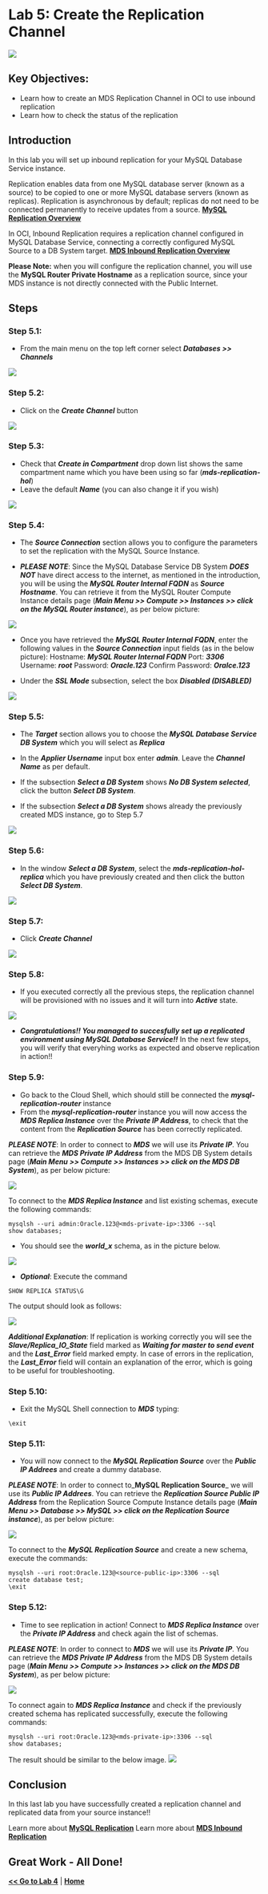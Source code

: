 # Lab 5: Create the Replication Channel

![](images/Lab5-0.png)

## Key Objectives:
- Learn how to create an MDS Replication Channel in OCI to use inbound replication
- Learn how to check the status of the replication

## Introduction

In this lab you will set up inbound replication for your MySQL Database Service instance.

Replication enables data from one MySQL database server (known as a source) to be copied to one or more MySQL database servers (known as replicas). Replication is asynchronous by default; replicas do not need to be connected permanently to receive updates from a source.
**[MySQL Replication Overview](https://dev.mysql.com/doc/refman/8.0/en/replication.html)**

In OCI, Inbound Replication requires a replication channel configured in MySQL Database Service, connecting a correctly configured MySQL Source to a DB System target.
**[MDS Inbound Replication Overview](https://docs.oracle.com/en-us/iaas/mysql-database/doc/replication.html)**

**Please Note:** when you will configure the replication channel, you will use the **MySQL Router Private Hostname** as a replication source, since your MDS instance is not directly connected with the Public Internet.



## Steps

### **Step 5.1:**
- From the main menu on the top left corner select _**Databases >> Channels**_

![](images/Lab5-1.png)

### **Step 5.2:**
- Click on the _**Create Channel**_ button

![](images/Lab5-2.png)

### **Step 5.3:**
- Check that _**Create in Compartment**_ drop down list shows the same compartment name which you have been using so far (_**mds-replication-hol**_)
- Leave the default _**Name**_ (you can also change it if you wish)

![](images/Lab5-3.png)

### **Step 5.4:**
- The _**Source Connection**_ section allows you to configure the parameters to set the replication with the MySQL Source Instance.

- _**PLEASE NOTE**_: Since the MySQL Database Service DB System _**DOES NOT**_ have direct access to the internet, as mentioned in the introduction, you will be using the _**MySQL Router Internal FQDN**_ as _**Source Hostname**_.
You can retrieve it from the MySQL Router Compute Instance details page (_**Main Menu >> Compute >> Instances >> click on the MySQL Router instance**_), as per below picture:

![](images/Lab5-4a.png)

- Once you have retrieved the _**MySQL Router Internal FQDN**_, enter the following values in the _**Source Connection**_ input fields (as in the below picture): 
	Hostname: _**MySQL Router Internal FQDN**_ 
	Port: _**3306**_
	Username: _**root**_
	Password: _**Oracle.123**_
	Confirm Password: _**Oralce.123**_

- Under the _**SSL Mode**_ subsection, select the box _**Disabled (DISABLED)**_

![](images/Lab5-4b.png)

### **Step 5.5:**
- The _**Target**_ section allows you to choose the _**MySQL Database Service DB System**_ which you will select as _**Replica**_

- In the _**Applier Username**_ input box enter _**admin**_. Leave the _**Channel Name**_ as per default.

- If the subsection _**Select a DB System**_ shows _**No DB System selected**_, click the button _**Select DB System**_.

- If the subsection _**Select a DB System**_ shows already the previously created MDS instance, go to Step 5.7

![](images/Lab5-5.png)

### **Step 5.6:**
- In the window _**Select a DB System**_, select the _**mds-replication-hol-replica**_ which you have previously created and then click the button _**Select DB System**_.

![](images/Lab5-6.png)

### **Step 5.7:**
- Click _**Create Channel**_

![](images/Lab5-7.png)

### **Step 5.8:**
- If you executed correctly all the previous steps, the replication channel will be provisioned with no issues and it will turn into _**Active**_ state.

![](images/Lab5-8.png)

- _**Congratulations!! You managed to succesfully set up a replicated environment using MySQL Database Service!!**_
In the next few steps, you will verify that everyhing works as expected and observe replication in action!!

### **Step 5.9:**
- Go back to the Cloud Shell, which should still be connected the _**mysql-replication-router**_ instance
- From the _**mysql-replication-router**_ instance you will now access the _**MDS Replica Instance**_ over the _**Private IP Address**_, to check that the content from the _**Replication Source**_ has been correctly replicated.

_**PLEASE NOTE**_: In order to connect to _**MDS**_ we will use its _**Private IP**_. You can retrieve the _**MDS  Private IP Address**_ from the MDS DB System details page (_**Main Menu >> Compute >> Instances >> click on the MDS DB System**_), as per below picture:

![](images/Lab5-9a.png)

To connect to the _**MDS Replica Instance**_ and list existing schemas, execute the following commands:
```
mysqlsh --uri admin:Oracle.123@<mds-private-ip>:3306 --sql
show databases;
```
- You should see the _**world_x**_ schema, as in the picture below.

![](images/Lab5-9b.png)

- _**Optional**_: Execute the command
```
SHOW REPLICA STATUS\G
```
The output should look as follows:

![](images/Lab5-9c.png)

_**Additional Explanation**_: If replication is working correctly you will see the _**Slave/Replica_IO_State**_ field marked as _**Waiting for master to send event**_ and the _**Last_Error**_ field marked empty.
In case of errors in the replication, the _**Last_Error**_ field will contain an explanation of the error, which is going to be useful for troubleshooting.

### **Step 5.10:**
- Exit the MySQL Shell connection to _**MDS**_ typing:
```
\exit
```

### **Step 5.11:**
- You will now connect to the _**MySQL Replication Source**_ over the _**Public IP Addrees**_ and create a dummy database.

_**PLEASE NOTE**_: In order to connect to_**MySQL Replication Source**_ we will use its _**Public IP Addrees**_. You can retrieve the _**Replication Source  Public IP Address**_ from the Replication Source Compute Instance details page (_**Main Menu >> Database >> MySQL >> click on the Replication Source instance**_), as per below picture:

![](images/Lab5-11.png)

To connect to the _**MySQL Replication Source**_ and create a new schema, execute the commands:
```
mysqlsh --uri root:Oracle.123@<source-public-ip>:3306 --sql
create database test;
\exit
```

### **Step 5.12:**
- Time to see replication in action! Connect to _**MDS Replica Instance**_ over the _**Private IP Address**_ and check again the list of schemas.

_**PLEASE NOTE**_: In order to connect to _**MDS**_ we will use its _**Private IP**_. You can retrieve the _**MDS  Private IP Address**_ from the MDS DB System details page (_**Main Menu >> Compute >> Instances >> click on the MDS DB System**_), as per below picture:

![](images/Lab5-9a.png)

To connect again to _**MDS Replica Instance**_ and check if the previously created schema has replicated successfully, execute the following commands:
```
mysqlsh --uri root:Oracle.123@<mds-private-ip>:3306 --sql
show databases;
```
The result should be similar to the below image.
![](images/Lab5-10.png)

## Conclusion

In this last lab you have successfully created a replication channel and replicated data from your source instance!!

Learn more about **[MySQL Replication](https://dev.mysql.com/doc/refman/8.0/en/replication.html)**
Learn more about **[MDS Inbound Replication](https://docs.oracle.com/en-us/iaas/mysql-database/doc/replication.html)**

## Great Work - All Done!

**[<< Go to Lab 4](../Lab4/README.md)** | **[Home](/README.md)**

